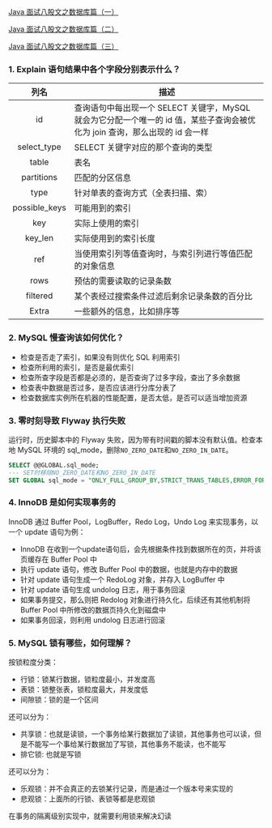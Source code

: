 [Java 面试八股文之数据库篇（一）](https://mp.weixin.qq.com/s?__biz=MzU2NzAzMjQyOA==&mid=2247484198&idx=1&sn=c3c4dc133cceb410af6c7aa87daf5693)

[Java 面试八股文之数据库篇（二）](https://mp.weixin.qq.com/s?__biz=MzU2NzAzMjQyOA==&mid=2247484249&idx=1&sn=29ec3a6d6aea84fb15da9922e7f665bc)

[Java 面试八股文之数据库篇（三）](https://mp.weixin.qq.com/s?__biz=MzU2NzAzMjQyOA==&mid=2247484284&idx=1&sn=ea4a2b07a7b4524292208798d912dbe7)

### 1. Explain 语句结果中各个字段分别表示什么？

|     列名      | 描述                                                         |
| :-----------: | ------------------------------------------------------------ |
|      id       | 查询语句中每出现一个 SELECT 关键字，MySQL 就会为它分配一个唯一的 id 值，某些子查询会被优化为 join 查询，那么出现的 id 会一样 |
|  select_type  | SELECT 关键字对应的那个查询的类型                            |
|     table     | 表名                                                         |
|  partitions   | 匹配的分区信息                                               |
|     type      | 针对单表的查询方式（全表扫描、索）                           |
| possible_keys | 可能用到的索引                                               |
|      key      | 实际上使用的索引                                             |
|    key_len    | 实际使用到的索引长度                                         |
|      ref      | 当使用索引列等值查询时，与索引列进行等值匹配的对象信息       |
|     rows      | 预估的需要读取的记录条数                                     |
|   filtered    | 某个表经过搜索条件过滤后剩余记录条数的百分比                 |
|     Extra     | 一些额外的信息，比如排序等                                   |

### 2. MySQL 慢查询该如何优化？

- 检查是否走了索引，如果没有则优化 SQL 利用索引
- 检查所利用的索引，是否是最优索引
- 检查所查字段是否都是必须的，是否查询了过多字段，查出了多余数据
- 检查表中数据是否过多，是否应该进行分库分表了
- 检查数据库实例所在机器的性能配置，是否太低，是否可以适当增加资源

### 3. 零时刻导致 Flyway 执行失败

运行时，历史脚本中的 Flyway 失败，因为带有时间戳的脚本没有默认值。检查本地 MySQL 环境的 sql_mode，删除`NO_ZERO_DATE`和`NO_ZERO_IN_DATE`。

```sql
SELECT @@GLOBAL.sql_mode;
--- SET时移除NO_ZERO_DATE和NO_ZERO_IN_DATE
SET GLOBAL sql_mode = "ONLY_FULL_GROUP_BY,STRICT_TRANS_TABLES,ERROR_FOR_DIVISION_BY_ZERO,NO_AUTO_CREATE_USER,NO_ENGINE_SUBSTITUTION";
```

### 4. InnoDB 是如何实现事务的

InnoDB 通过 Buffer Pool，LogBuffer，Redo Log，Undo Log 来实现事务，以一个 update 语句为例：

- InnoDB 在收到一个update语句后，会先根据条件找到数据所在的页，并将该页缓存在 Buffer Pool 中
- 执行 update 语句，修改 Buffer Pool 中的数据，也就是内存中的数据
- 针对 update 语句生成一个 RedoLog 对象，并存入 LogBuffer 中
- 针对 update 语句生成 undolog 日志，用于事务回滚
- 如果事务提交，那么则把 Redolog 对象进行持久化，后续还有其他机制将 Buffer Pool 中所修改的数据页持久化到磁盘中
- 如果事务回滚，则利用 undolog 日志进行回滚

### 5. MySQL 锁有哪些，如何理解？
按锁粒度分类：

- 行锁：锁某行数据，锁粒度最小，并发度高
- 表锁：锁整张表，锁粒度最大，并发度低
- 间隙锁：锁的是一个区间

还可以分为：

- 共享锁：也就是读锁，一个事务给某行数据加了读锁，其他事务也可以读，但是不能写一个事给某行数据加了写锁，其他事务不能读，也不能写
- 排它锁: 也就是写锁

还可以分为：

- 乐观锁：并不会真正的去锁某行记录，而是通过一个版本号来实现的
- 悲观锁：上面所的行锁、表锁等都是悲观锁

在事务的隔离级别实现中，就需要利用锁来解决幻读
